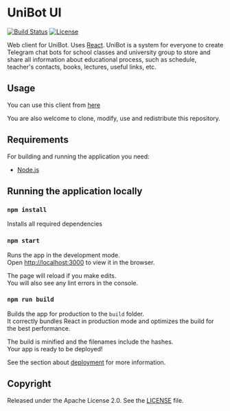 # UniBot UI

[![Build Status](https://github.com/Misha999777/UniBot-UI/workflows/Main/badge.svg)](https://github.com/Misha999777/UniBot-UI/actions?query=workflow%3A%22Main%22)
[![License](http://img.shields.io/:license-apache-blue.svg)](http://www.apache.org/licenses/LICENSE-2.0.html)

Web client for UniBot. Uses [React](https://reactjs.org/).
UniBot is a system for everyone to create Telegram chat bots 
for school classes and university group to store and share all information about
educational process, such as schedule, teacher's contacts, books, lectures,
useful links, etc.

## Usage

You can use this client from [here](https://unibot.tcomad.tk)

You are also welcome to clone, modify, use and redistribute this repository.

## Requirements

For building and running the application you need:

- [Node.js](https://nodejs.org/)

## Running the application locally

### `npm install`

Installs all required dependencies
### `npm start`

Runs the app in the development mode.<br />
Open [http://localhost:3000](http://localhost:3000) to view it in the browser.

The page will reload if you make edits.<br />
You will also see any lint errors in the console.

### `npm run build`

Builds the app for production to the `build` folder.<br />
It correctly bundles React in production mode and optimizes the build for the best performance.

The build is minified and the filenames include the hashes.<br />
Your app is ready to be deployed!

See the section about [deployment](https://facebook.github.io/create-react-app/docs/deployment) for more information.

## Copyright

Released under the Apache License 2.0. See the [LICENSE](https://github.com/tCoMaD/UniBot-UI/blob/master/LICENSE) file.